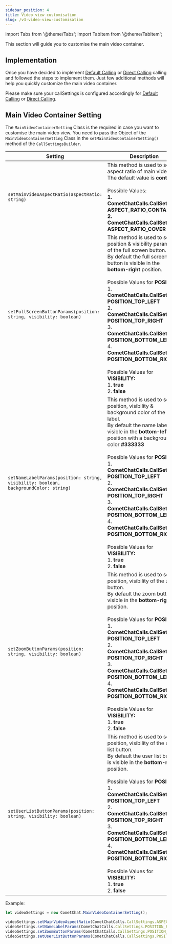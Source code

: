 ```yaml
---
sidebar_position: 4
title: Video view customisation
slug: /v3-video-view-customisation
---
```


import Tabs from '@theme/Tabs';
import TabItem from '@theme/TabItem';

This section will guide you to customise the main video container.

## Implementation

Once you have decided to implement [Default Calling](./v3-default-calling) or [Direct Calling](./v3-direct-calling) calling and followed the steps to implement them. Just few additional methods will help you quickly customize the main video container.

Please make sure your callSettings is configured accordingly for [Default Calling](./v3-default-calling) or [Direct Calling](./v3-direct-calling).

## Main Video Container Setting

The `MainVideoContainerSetting` Class is the required in case you want to customise the main video view. You need to pass the Object of the `MainVideoContainerSetting` Class in the `setMainVideoContainerSetting()` method of the `CallSettingsBuilder`.

| Setting | Description | 
| ---- | ---- | 
| `setMainVideoAspectRatio(aspectRatio: string)` | This method is used to set the aspect ratio of main video.<br/>The default value is **contain.**<br/><br/>Possible Values: <br/>**1. CometChatCalls.CallSettings. ASPECT_RATIO_CONTAIN**<br/>**2. CometChatCalls.CallSettings. ASPECT_RATIO_COVER** | 
| `setFullScreenButtonParams(position: string, visibility: boolean)` | This method is used to set the position & visibility parameter of the full screen button.<br/>By default the full screen button is visible in the **bottom-right** position.<br/><br/>Possible Values for **POSITION:**<br/>1. **CometChatCalls.CallSettings. POSITION_TOP_LEFT**<br/>2. **CometChatCalls.CallSettings. POSITION_TOP_RIGHT**<br/>3. **CometChatCalls.CallSettings. POSITION_BOTTOM_LEFT**<br/>4. **CometChatCalls.CallSettings. POSITION_BOTTOM_RIGHT**<br/><br/>Possible Values for **VISIBILITY:** <br/>1. **true**<br/>2. **false** | 
| `setNameLabelParams(position: string, visibility: boolean, backgroundColor: string)` | This method is used to set the position, visibility & background color of the name label.<br/>By default the name label is visible in the **bottom-left** position with a background-color **#333333**<br/><br/>Possible Values for **POSITION:**<br/>1. **CometChatCalls.CallSettings. POSITION_TOP_LEFT**<br/>2. **CometChatCalls.CallSettings. POSITION_TOP_RIGHT**<br/>3. **CometChatCalls.CallSettings. POSITION_BOTTOM_LEFT**<br/>4. **CometChatCalls.CallSettings. POSITION_BOTTOM_RIGHT**<br/><br/>Possible Values for **VISIBILITY:** <br/>1. **true**<br/>2. **false** | 
| `setZoomButtonParams(position: string, visibility: boolean)` | This method is used to set the position, visibility of the zoom button.<br/>By default the zoom button is visible in the **bottom-right** position.<br/><br/>Possible Values for **POSITION:**<br/>1. **CometChatCalls.CallSettings. POSITION_TOP_LEFT**<br/>2. **CometChatCalls.CallSettings. POSITION_TOP_RIGHT**<br/>3. **CometChatCalls.CallSettings. POSITION_BOTTOM_LEFT**<br/>4. **CometChatCalls.CallSettings. POSITION_BOTTOM_RIGHT**<br/><br/>Possible Values for **VISIBILITY:** <br/>1. **true**<br/>2. **false** | 
| `setUserListButtonParams(position: string, visibility: boolean)` | This method is used to set the position, visibility of the user list button.<br/>By default the user list button is visible in the **bottom-right** position.<br/><br/>Possible Values for **POSITION:**<br/>1. **CometChatCalls.CallSettings. POSITION_TOP_LEFT**<br/>2. **CometChatCalls.CallSettings. POSITION_TOP_RIGHT**<br/>3. **CometChatCalls.CallSettings. POSITION_BOTTOM_LEFT**<br/>4. **CometChatCalls.CallSettings. POSITION_BOTTOM_RIGHT**<br/><br/>Possible Values for **VISIBILITY:**<br/>1. **true**<br/>2. **false** | 


Example:

<Tabs>
<TabItem value="1" label="Javascript">

```Javascript
let videoSettings = new CometChat.MainVideoContainerSetting();

videoSettings.setMainVideoAspectRatio(CometChatCalls.CallSettings.ASPECT_RATIO_CONTAIN);	videoSettings.setFullScreenButtonParams(CometChatCalls.CallSettings.POSITION_BOTTOM_RIGHT, true);
videoSettings.setNameLabelParams(CometChatCalls.CallSettings.POSITION_BOTTOM_LEFT, true, "#333333");
videoSettings.setZoomButtonParams(CometChatCalls.CallSettings.POSITION_BOTTOM_RIGHT, true);
videoSettings.setUserListButtonParams(CometChatCalls.CallSettings.POSITION_BOTTOM_RIGHT, true);
```

</TabItem>
</Tabs>

